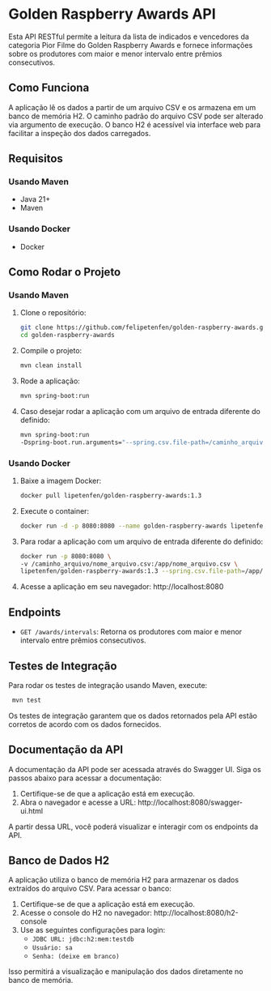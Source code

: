 # Golden Raspberry Awards API

Esta API RESTful permite a leitura da lista de indicados e vencedores da categoria Pior Filme do Golden Raspberry Awards e fornece informações sobre os produtores com maior e menor intervalo entre prêmios consecutivos.

## Como Funciona

A aplicação lê os dados a partir de um arquivo CSV e os armazena em um banco de memória H2. O caminho padrão do arquivo CSV pode ser alterado via argumento de execução. O banco H2 é acessível via interface web para facilitar a inspeção dos dados carregados.

## Requisitos

### Usando Maven
- Java 21+
- Maven

### Usando Docker
- Docker

## Como Rodar o Projeto

### Usando Maven

1. Clone o repositório:
   ```bash
   git clone https://github.com/felipetenfen/golden-raspberry-awards.git
   cd golden-raspberry-awards
   ```

2. Compile o projeto:
   ```bash
   mvn clean install
   ```

3. Rode a aplicação:
   ```bash
   mvn spring-boot:run
   ```

4. Caso desejar rodar a aplicação com um arquivo de entrada diferente do definido:
   ```bash
   mvn spring-boot:run 
   -Dspring-boot.run.arguments="--spring.csv.file-path=/caminho_arquivo/nome_arquivo.csv"
   ```

### Usando Docker

1. Baixe a imagem Docker:  
    ```bash
    docker pull lipetenfen/golden-raspberry-awards:1.3
    ```
   
2. Execute o container:
    ```bash
    docker run -d -p 8080:8080 --name golden-raspberry-awards lipetenfen/golden-raspberry-awards:1.3
    ```

3. Para rodar a aplicação com um arquivo de entrada diferente do definido:
    ```bash
    docker run -p 8080:8080 \
   -v /caminho_arquivo/nome_arquivo.csv:/app/nome_arquivo.csv \
   lipetenfen/golden-raspberry-awards:1.3 --spring.csv.file-path=/app/nome_arquivo.csv

    ```

4. Acesse a aplicação em seu navegador: 
  http://localhost:8080

## Endpoints

- `GET /awards/intervals`: Retorna os produtores com maior e menor intervalo entre prêmios consecutivos.

## Testes de Integração

Para rodar os testes de integração usando Maven, execute:
   ```bash
    mvn test
   ```

Os testes de integração garantem que os dados retornados pela API estão corretos de acordo com os dados fornecidos.

## Documentação da API

A documentação da API pode ser acessada através do Swagger UI. Siga os passos abaixo para acessar a documentação:

1. Certifique-se de que a aplicação está em execução.
2. Abra o navegador e acesse a URL: http://localhost:8080/swagger-ui.html

A partir dessa URL, você poderá visualizar e interagir com os endpoints da API.

## Banco de Dados H2
A aplicação utiliza o banco de memória H2 para armazenar os dados extraídos do arquivo CSV. Para acessar o banco:

1. Certifique-se de que a aplicação está em execução.
2. Acesse o console do H2 no navegador: http://localhost:8080/h2-console
3. Use as seguintes configurações para login:
   - `JDBC URL: jdbc:h2:mem:testdb`
   - `Usuário: sa`
   - `Senha: (deixe em branco)`

Isso permitirá a visualização e manipulação dos dados diretamente no banco de memória.